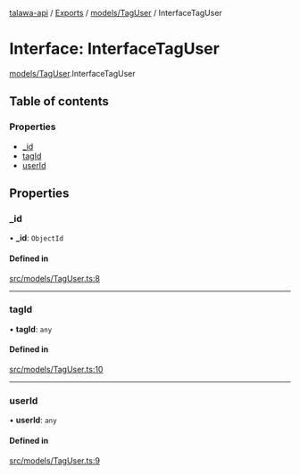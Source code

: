 [talawa-api](../README.md) / [Exports](../modules.md) / [models/TagUser](../modules/models_TagUser.md) / InterfaceTagUser

# Interface: InterfaceTagUser

[models/TagUser](../modules/models_TagUser.md).InterfaceTagUser

## Table of contents

### Properties

- [\_id](models_TagUser.InterfaceTagUser.md#_id)
- [tagId](models_TagUser.InterfaceTagUser.md#tagid)
- [userId](models_TagUser.InterfaceTagUser.md#userid)

## Properties

### \_id

• **\_id**: `ObjectId`

#### Defined in

[src/models/TagUser.ts:8](https://github.com/PalisadoesFoundation/talawa-api/blob/a2b0847/src/models/TagUser.ts#L8)

___

### tagId

• **tagId**: `any`

#### Defined in

[src/models/TagUser.ts:10](https://github.com/PalisadoesFoundation/talawa-api/blob/a2b0847/src/models/TagUser.ts#L10)

___

### userId

• **userId**: `any`

#### Defined in

[src/models/TagUser.ts:9](https://github.com/PalisadoesFoundation/talawa-api/blob/a2b0847/src/models/TagUser.ts#L9)
